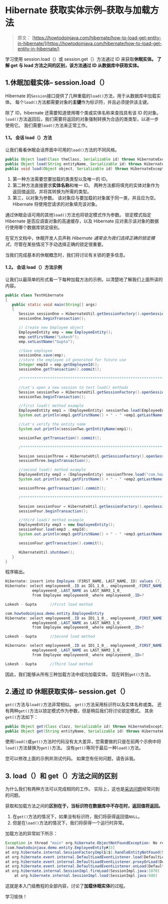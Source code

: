 # Hibernate 获取实体示例–获取与加载方法

> 原文： [https://howtodoinjava.com/hibernate/how-to-load-get-entity-in-hibernate/](https://howtodoinjava.com/hibernate/how-to-load-get-entity-in-hibernate/)

学习使用 session.load（）或 session.get（）方法通过 ID 来获取**休眠实体。 了解 get 与 load 方法之间的区别，该方法通过 ID 从数据库中获取实体。**

## 1.休眠加载实体– session.load（）

Hibernate 的`Session`接口提供了几种重载的`load()`方法，用于从数据库中加载实体。 每个`load()`方法都需要对象的**主键**作为标识符，并且必须提供该主键。

除了 ID，hibernate 还需要知道使用哪个类或实体名称来查找具有该 ID 的对象。 `load()`方法返回后，我们需要将返回的对象强制转换为合适的类类型，以进一步使用它。 我们需要`load()`方法来正常工作。

#### 1.1。 会话 load（）方法

让我们看看休眠会话界面中可用的`load()`方法的不同风格。

```java
public Object load(Class theClass, Serializable id) throws HibernateException
public Object load(String entityName, Serializable id) throws HibernateException
public void load(Object object, Serializable id) throws HibernateException

```

1.  第一种方法需要您要加载的类类型以及唯一的 ID。
2.  第二种方法直接要求**实体名称**和唯一 ID。 两种方法都将填充的实体对象作为返回值返回，并将其转换为所需的类型。
3.  第三，以对象为参数。 该对象应与要加载的对象属于同一类，并且应为空。 Hibernate 将使用您请求的对象填充该对象。

通过休眠会话可用的其他`load()`方法也将锁定模式作为参数。 锁定模式指定 Hibernate 是否应调查对象的高速缓存，以及 Hibernate 应对表示该对象的数据行使用哪个数据库锁定级别。

在官方文档中，休眠开发人员声称 *Hibernate 通常会为我们选择正确的锁定模式*，尽管在某些情况下手动选择正确的锁定很重要。

当我们完成基本的休眠概念时，我们将讨论有关锁的更多信息。

#### 1.2。 会话 load（）方法示例

让我们以最简单的形式看一下每种加载方法的示例，以清楚地了解我们上面所读的内容。

```java
public class TestHibernate
{
   public static void main(String[] args)
   {
      Session sessionOne = HibernateUtil.getSessionFactory().openSession();
      sessionOne.beginTransaction();

      // Create new Employee object
      EmployeeEntity emp = new EmployeeEntity();
      emp.setFirstName("Lokesh");
      emp.setLastName("Gupta");

      //Save employee
      sessionOne.save(emp);
      //store the employee id generated for future use
      Integer empId = emp.getEmployeeId();
      sessionOne.getTransaction().commit();

      /************************************************************************/

      //Let's open a new session to test load() methods
      Session sessionTwo = HibernateUtil.getSessionFactory().openSession();
      sessionTwo.beginTransaction();

      //first load() method example
      EmployeeEntity emp1 = (EmployeeEntity) sessionTwo.load(EmployeeEntity.class, empId);
      System.out.println(emp1.getFirstName() + " - " +emp1.getLastName());

      //Let's verify the entity name
      System.out.println(sessionTwo.getEntityName(emp1));

      sessionTwo.getTransaction().commit();

      /************************************************************************/

      Session sessionThree = HibernateUtil.getSessionFactory().openSession();
      sessionThree.beginTransaction();

      //second load() method example
      EmployeeEntity emp2 = (EmployeeEntity) sessionThree.load("com.howtodoinjava.demo.entity.EmployeeEntity", empId);
      System.out.println(emp2.getFirstName() + " - " +emp2.getLastName());

      sessionThree.getTransaction().commit();

      /************************************************************************/

      Session sessionFour = HibernateUtil.getSessionFactory().openSession();
      sessionFour.beginTransaction();

      //third load() method example
      EmployeeEntity emp3 = new EmployeeEntity();
      sessionFour.load(emp3 , empId);
      System.out.println(emp3.getFirstName() + " - " +emp3.getLastName());

      sessionFour.getTransaction().commit();

      HibernateUtil.shutdown();
   }    
}

```

程序输出。

```java
Hibernate: insert into Employee (FIRST_NAME, LAST_NAME, ID) values (?, ?, ?)
Hibernate: select employeeen0_.ID as ID1_1_0_, employeeen0_.FIRST_NAME as FIRST_NA2_1_0_, 
			employeeen0_.LAST_NAME as LAST_NAM3_1_0_ 
			from Employee employeeen0_ where employeeen0_.ID=?

Lokesh - Gupta		//First load method

com.howtodoinjava.demo.entity.EmployeeEntity
Hibernate: select employeeen0_.ID as ID1_1_0_, employeeen0_.FIRST_NAME as FIRST_NA2_1_0_, 
			employeeen0_.LAST_NAME as LAST_NAM3_1_0_ 
			from Employee employeeen0_ where employeeen0_.ID=?

Lokesh - Gupta		//Second load method

Hibernate: select employeeen0_.ID as ID1_1_0_, employeeen0_.FIRST_NAME as FIRST_NA2_1_0_, 
			employeeen0_.LAST_NAME as LAST_NAM3_1_0_ 
			from Employee employeeen0_ where employeeen0_.ID=?

Lokesh - Gupta		//Third load method

```

因此，我们能够从所有三种加载方法中成功加载实体。 现在转到`get()`方法。

## 2.通过 ID 休眠获取实体– session.get（）

`get()`方法与`load()`方法非常相似。 `get()`方法采用标识符以及实体名称或类。 还有两种`get()`方法以锁定模式作为参数，但是稍后我们将讨论锁定模式。 其余`get()`方法如下：

```java
public Object get(Class clazz, Serializable id) throws HibernateException
public Object get(String entityName, Serializable id) throws HibernateException

```

使用`load()`或`get()`方法时代码没有太大差异，您需要做的只是在前两个示例中将`load()`方法替换为`get()`方法。 没有`get()`等同于最后一种`load()`方法。

您可以修改上面的示例并测试代码。 如果您有任何问题，请告诉我。

## 3\. load（）和 get（）方法之间的区别

为什么我们有两种方法可以完成相同的工作。 实际上，这也是[采访问题](//howtodoinjava.com/java-interview-questions/ "Java Interview Questions")经常问到的问题。

获取和加载方法之间的**区别在于，当标识符在数据库中不存在时，返回值将返回。**

1.  在`get()`方法的情况下，如果没有标识符，我们将获得返回值`NULL`。
2.  但是在`load()`方法的情况下，我们将获得一个运行时异常。

加载方法的异常如下所示：

```java
Exception in thread "main" org.hibernate.ObjectNotFoundException: No row with the given identifier exists: 
[com.howtodoinjava.demo.entity.EmployeeEntity#23]
at org.hibernate.internal.SessionFactoryImpl$1$1.handleEntityNotFound(SessionFactoryImpl.java:253)
at org.hibernate.event.internal.DefaultLoadEventListener.load(DefaultLoadEventListener.java:219)
at org.hibernate.event.internal.DefaultLoadEventListener.proxyOrLoad(DefaultLoadEventListener.java:275)
at org.hibernate.event.internal.DefaultLoadEventListener.onLoad(DefaultLoadEventListener.java:151)
at org.hibernate.internal.SessionImpl.fireLoad(SessionImpl.java:1070)
	at org.hibernate.internal.SessionImpl.load(SessionImpl.java:940)

```

这就是本入门级教程的全部内容，讨论了**加载休眠实体**的过程。

学习愉快！